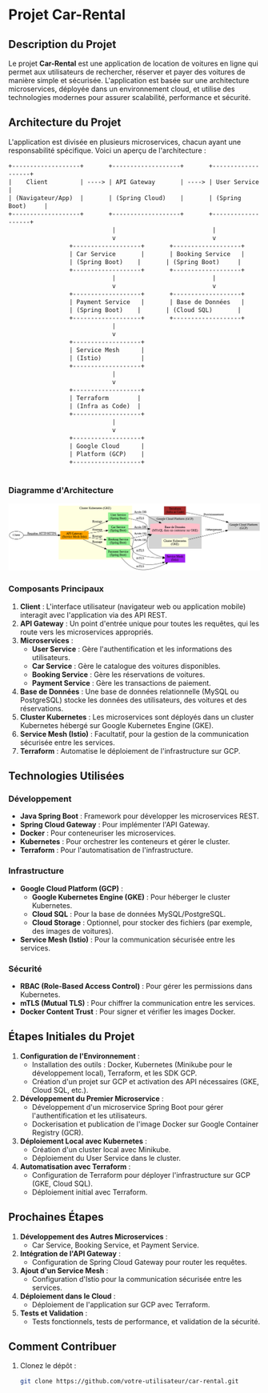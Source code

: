 # Projet Car-Rental

## Description du Projet
Le projet **Car-Rental** est une application de location de voitures en ligne qui permet aux utilisateurs de rechercher, réserver et payer des voitures de manière simple et sécurisée. L'application est basée sur une architecture microservices, déployée dans un environnement cloud, et utilise des technologies modernes pour assurer scalabilité, performance et sécurité.

## Architecture du Projet
L'application est divisée en plusieurs microservices, chacun ayant une responsabilité spécifique. Voici un aperçu de l'architecture :
   ```
+-------------------+       +-------------------+       +-------------------+
|    Client         | ----> | API Gateway       | ----> | User Service      |
| (Navigateur/App)  |       | (Spring Cloud)    |       | (Spring Boot)     |
+-------------------+       +-------------------+       +-------------------+
                                |                           |
                                v                           v
                    +-------------------+       +-------------------+
                    | Car Service       |       | Booking Service   |
                    | (Spring Boot)    |       | (Spring Boot)     |
                    +-------------------+       +-------------------+
                                |                           |
                                v                           v
                    +-------------------+       +-------------------+
                    | Payment Service   |       | Base de Données   |
                    | (Spring Boot)    |       | (Cloud SQL)       |
                    +-------------------+       +-------------------+
                                |
                                v
                    +-------------------+
                    | Service Mesh      |
                    | (Istio)           |
                    +-------------------+
                                |
                                v
                    +-------------------+
                    | Terraform        |
                    | (Infra as Code)  |
                    +-------------------+
                                |
                                v
                    +-------------------+
                    | Google Cloud      |
                    | Platform (GCP)    |
                    +-------------------+


   ```

### Diagramme d'Architecture
![Architecture Car-Rental](architecture_car_rental.png)

### Composants Principaux
1. **Client** : L'interface utilisateur (navigateur web ou application mobile) interagit avec l'application via des API REST.
2. **API Gateway** : Un point d'entrée unique pour toutes les requêtes, qui les route vers les microservices appropriés.
3. **Microservices** :
   - **User Service** : Gère l'authentification et les informations des utilisateurs.
   - **Car Service** : Gère le catalogue des voitures disponibles.
   - **Booking Service** : Gère les réservations de voitures.
   - **Payment Service** : Gère les transactions de paiement.
4. **Base de Données** : Une base de données relationnelle (MySQL ou PostgreSQL) stocke les données des utilisateurs, des voitures et des réservations.
5. **Cluster Kubernetes** : Les microservices sont déployés dans un cluster Kubernetes hébergé sur Google Kubernetes Engine (GKE).
6. **Service Mesh (Istio)** : Facultatif, pour la gestion de la communication sécurisée entre les services.
7. **Terraform** : Automatise le déploiement de l'infrastructure sur GCP.

## Technologies Utilisées
### Développement
- **Java Spring Boot** : Framework pour développer les microservices REST.
- **Spring Cloud Gateway** : Pour implémenter l'API Gateway.
- **Docker** : Pour conteneuriser les microservices.
- **Kubernetes** : Pour orchestrer les conteneurs et gérer le cluster.
- **Terraform** : Pour l'automatisation de l'infrastructure.

### Infrastructure
- **Google Cloud Platform (GCP)** :
  - **Google Kubernetes Engine (GKE)** : Pour héberger le cluster Kubernetes.
  - **Cloud SQL** : Pour la base de données MySQL/PostgreSQL.
  - **Cloud Storage** : Optionnel, pour stocker des fichiers (par exemple, des images de voitures).
- **Service Mesh (Istio)** : Pour la communication sécurisée entre les services.

### Sécurité
- **RBAC (Role-Based Access Control)** : Pour gérer les permissions dans Kubernetes.
- **mTLS (Mutual TLS)** : Pour chiffrer la communication entre les services.
- **Docker Content Trust** : Pour signer et vérifier les images Docker.

## Étapes Initiales du Projet
1. **Configuration de l'Environnement** :
   - Installation des outils : Docker, Kubernetes (Minikube pour le développement local), Terraform, et les SDK GCP.
   - Création d'un projet sur GCP et activation des API nécessaires (GKE, Cloud SQL, etc.).
2. **Développement du Premier Microservice** :
   - Développement d'un microservice Spring Boot pour gérer l'authentification et les utilisateurs.
   - Dockerisation et publication de l'image Docker sur Google Container Registry (GCR).
3. **Déploiement Local avec Kubernetes** :
   - Création d'un cluster local avec Minikube.
   - Déploiement du User Service dans le cluster.
4. **Automatisation avec Terraform** :
   - Configuration de Terraform pour déployer l'infrastructure sur GCP (GKE, Cloud SQL).
   - Déploiement initial avec Terraform.

## Prochaines Étapes
1. **Développement des Autres Microservices** :
   - Car Service, Booking Service, et Payment Service.
2. **Intégration de l'API Gateway** :
   - Configuration de Spring Cloud Gateway pour router les requêtes.
3. **Ajout d'un Service Mesh** :
   - Configuration d'Istio pour la communication sécurisée entre les services.
4. **Déploiement dans le Cloud** :
   - Déploiement de l'application sur GCP avec Terraform.
5. **Tests et Validation** :
   - Tests fonctionnels, tests de performance, et validation de la sécurité.

## Comment Contribuer
1. Clonez le dépôt :
   ```bash
   git clone https://github.com/votre-utilisateur/car-rental.git
